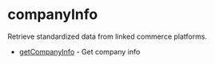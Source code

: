 # companyInfo

Retrieve standardized data from linked commerce platforms.


* [getCompanyInfo](getcompanyinfo.md) - Get company info